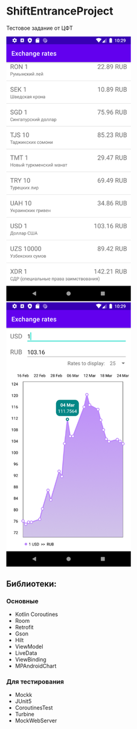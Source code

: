 # ShiftEntranceProject
Тестовое задание от ЦФТ

<img src="screenshots/Screenshot_20220324_102920.png" width="330"> <img src="screenshots/Screenshot_20220324_102954.png" width="330">

## Библиотеки:

### Основные
- Kotlin Coroutines
- Room
- Retrofit
- Gson
- Hilt
- ViewModel
- LiveData
- ViewBinding
- MPAndroidChart

### Для тестирования
- Mockk
- JUnit5
- CoroutinesTest
- Turbine
- MockWebServer
